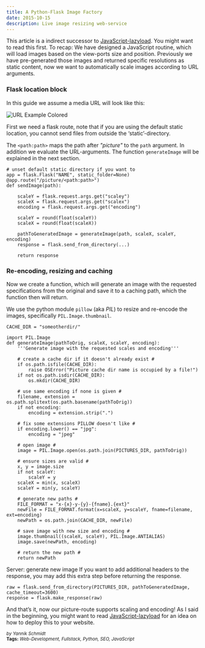 ```yaml
---
title: A Python-Flask Image Factory
date: 2015-10-15
description: Live image resizing web-service
---
```


This article is a indirect successor to [JavaScript-lazyload](/posts/lazyloading_javascript). You might want to read this first. To recap: We have designed a JavaScript routine, which will load images based on the view-ports size and position. Previously we have pre-generated those images and returned specific resolutions as static content, now we want to automatically scale images according to URL arguments.

### Flask location block
In this guide we assume a media URL will look like this:

![URL Example Colored](/image_factory_url_example.png)

First we need a flask route, note that if you are using the default static location, you cannot send files from outside the ‘static’-directory.

The `<path:path>` maps the path after *"picture"* to the `path` argument. In addition we evaluate the URL-arguments. The function `generateImage` will be explained in the next section.

    # unset default static directory if you want to
    app = flask.Flask("NAME", static_folder=None)
    @app.route("/picture/<path:path>")
    def sendImage(path):
        
        scaleY = flask.request.args.get("scaley")
        scaleX = flask.request.args.get("scalex")
        encoding = flask.request.args.get("encoding")
        
        scaleY = round(float(scaleY))
        scaleX = round(float(scaleX))
        
        pathToGeneratedImage = generateImage(path, scaleX, scaleY, encoding)
        response = flask.send_from_directory(...)
        
        return response

### Re-encoding, resizing and caching
Now we create a function, which will generate an image with the requested specifications from the original and save it to a caching path, which the function then will return.

We use the python module `pillow` (aka *PIL*) to resize and re-encode the images, specifically `PIL.Image.thumbnail`.

    CACHE_DIR = "someotherdir/"
    
    import PIL.Image
    def generateImage(pathToOrig, scaleX, scaleY, encoding):
        '''Generate image with the requested scales and encoding'''
    
        # create a cache dir if it doesn't already exist #    
        if os.path.isfile(CACHE_DIR):
            raise OSError("Picture cache dir name is occupied by a file!")
        if not os.path.isdir(CACHE_DIR):
            os.mkdir(CACHE_DIR)
    
        # use same encoding if none is given # 
        filename, extension = os.path.splitext(os.path.basename(pathToOrig))
        if not encoding:
            encoding = extension.strip(".")
    
        # fix some extensions PILLOW doesn't like #
        if encoding.lower() == "jpg":
            encoding = "jpeg"
    
        # open image #
        image = PIL.Image.open(os.path.join(PICTURES_DIR, pathToOrig))
    
        # ensure sizes are valid #
        x, y = image.size
        if not scaleY:
            scaleY = y
        scaleX = min(x, scaleX)
        scaleY = min(y, scaleY)
    
        # generate new paths #
        FILE_FORMAT = "x-{x}-y-{y}-{fname}.{ext}"
        newFile = FILE_FORMAT.format(x=scaleX, y=scaleY, fname=filename, ext=encoding)
        newPath = os.path.join(CACHE_DIR, newFile)
    
        # save image with new size and encoding #
        image.thumbnail((scaleX, scaleY), PIL.Image.ANTIALIAS)
        image.save(newPath, encoding)
    
        # return the new path # 
        return newPath

Server: generate new image
If you want to add additional headers to the response, you may add this extra step before returning the response.

    raw = flask.send_from_directory(PICTURES_DIR, pathToGeneratedImage, cache_timeout=3600)
    response = flask.make_response(raw)

And that’s it, now our picture-route supports scaling and encoding! As I said in the beginning, you might want to read [JavaScript-lazyload](/posts/lazyloading_javascript) for an idea on how to deploy this to your website.

<sup style="font-style: italic;">by Yannik Schmidt</sup><br>
<sup>**Tags:** _Web-Development, Fullstack, Python, SEO, JavaScript_</sup>
